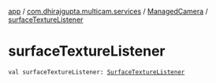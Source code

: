 [app](../../index.md) / [com.dhirajgupta.multicam.services](../index.md) / [ManagedCamera](index.md) / [surfaceTextureListener](./surface-texture-listener.md)

# surfaceTextureListener

`val surfaceTextureListener: `[`SurfaceTextureListener`](https://developer.android.com/reference/android/view/TextureView/SurfaceTextureListener.html)